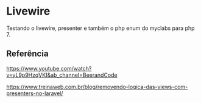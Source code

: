 # Livewire

Testando o livewire, presenter e também o php enum do myclabs para php 7.

## Referência
https://www.youtube.com/watch?v=yL9p9HzqVKI&ab_channel=BeerandCode

https://www.treinaweb.com.br/blog/removendo-logica-das-views-com-presenters-no-laravel/

